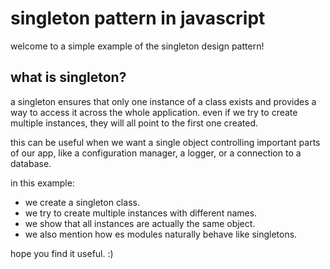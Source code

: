 # singleton pattern in javascript

welcome to a simple example of the singleton design pattern!

## what is singleton?
a singleton ensures that only one instance of a class exists and provides a way to access it across the whole application. even if we try to create multiple instances, they will all point to the first one created.

this can be useful when we want a single object controlling important parts of our app, like a configuration manager, a logger, or a connection to a database.

in this example:
- we create a singleton class.
- we try to create multiple instances with different names.
- we show that all instances are actually the same object.
- we also mention how es modules naturally behave like singletons.

hope you find it useful. :)